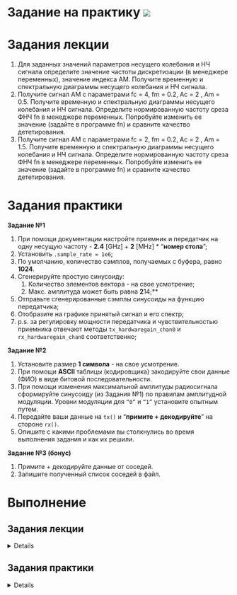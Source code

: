 # Задание на практику ![](https://img.shields.io/badge/Done-green.svg)

# Задания лекции

1. Для заданных значений параметров несущего колебания и НЧ сигнала определите значение частоты дискретизации (в менеджере переменных), значение индекса АМ. Получите временную и спектральную диаграммы несущего колебания и НЧ сигнала.
2. Получите сигнал АМ с параметрами fc = 4, fm = 0.2, Ac = 2 , Am = 0.5. Получите временную и спектральную диаграммы несущего колебания и НЧ сигнала. Определите нормированную частоту среза ФНЧ fn в менеджере переменных. Попробуйте изменить ее значение (задайте в программе fn) и сравните качество дететирования.
3. Получите сигнал АМ с параметрами fc = 2, fm = 0.2, Ac = 2 , Am = 1.5. Получите временную и спектральную диаграммы несущего колебания и НЧ сигнала. Определите нормированную частоту среза ФНЧ fn в менеджере переменных. Попробуйте изменить ее значение (задайте в программе fn) и сравните качество дететирования.

# Задания практики

**Задание №1**

1. При помощи документации настройте приемник и передатчик на одну несущую частоту - **2.4** [GHz] + **2** [MHz] * “**номер стола**”;
2. Установить `.sample_rate = 1e6`;
3. По умолчанию, количество сэмплов, получаемых с буфера, равно **1024**.
4. Сгенерируйте простую синусоиду:
    1. Количество элементов вектора - на свое усмотрение;
    2. Макс. амплитуда может быть равна **2**14;**
5. Отправьте сгенерированные сэмплы синусоиды на функцию передатчика;
6. Отобразите на графике принятый сигнал и его спектр;
7. p.s. за регулировку мощности передатчика и чувствительностью приемника отвечают методы  `tx_hardwaregain_chan0` и `rx_hardwaregain_chan0` соответственно;

**Задание №2**

1. Установите размер **1 символа** - на свое усмотрение.
2. При помощи **ASCII** таблицы (кодировщика) закодируйте свои данные (ФИО) в виде битовой последовательности.
3. При помощи изменения максимальной амплитуды радиосигнала сформируйте синусоиду (из Задания №1) по правилам амплитудной модуляции. Уровни модуляции для `“0”` и `“1”` установите опытным путем.
4. Передайте ваши данные на `tx()` и “**примите + декодируйте**” на стороне `rx()`. 
5. Опишите с какими проблемами вы столкнулись во время выполнения задания и как их решили.

**Задание №3 (бонус)**

1. Примите + декодируйте данные от соседей.
2. Запишите полученный список соседей в файл.

# Выполнение
## Задания лекции
<details>

## №1
Частота дискретизации `fs` = *204.7*    

Значение индекса АМ `mu`=*0.5*

<img src="./photo/1.png" width="800" />
<img src="./photo/1_0.png" width="600" />

## №2
`fc = 4, fm = 0.2, Ac = 2 , Am = 0.5`    
<img src="./photo/2_0.png" width="600" /><img src="./photo/2.png" width="800" />   
<img src="./photo/2_3.png" width="600" />    
Нормированная частота среза ФНЧ `fn` = *0.000977*    


<img src="./photo/2_200.png" width="800" />      

Нормированную частоту среза ФНЧ умножил на 200 `fn*200` = *0.1954*  
ФНЧ не работает

## №3
`fc = 2, fm = 0.2, Ac = 2 , Am = 1.5`    
<img src="./photo/3_0.png" width="600" /><img src="./photo/3.png" width="800" />    


<img src="./photo/3_3.png" width="600" />

Нормированная частота среза ФНЧ `fn` = *0.000977*

<img src="./photo/3_20.png" width="600" />

Нормированную частоту среза ФНЧ умножил на 50 `fn*50` = *0.04885*   
ФНЧ работает, но не идеально

</details>

## Задания практики
<details>

### Задание №1

**1**
```py
frequency = 2400e6+(2e6*2)
sdr.rx_lo = int(frequency)
sdr.tx_lo = int(frequency)
```

**2**
```py
sdr.sample_rate = 1e6
```

**4**
```py
fc = 10000
ts = 1/float(1e6)
t = np.arange(0, fc*ts, ts)
i = np.sin(2*np.pi*t*fc) * 2**14
q = np.cos(2*np.pi*t*fc) * 2**14
samples = i + 1j*q
```

**5**
```py
sdr.tx_cyclic_buffer = True # Enable cyclic buffers
sdr.tx(samples)
```

**6**
```py
for r in range(30):
    rx = sdr.rx()
    plt.clf()
    plt.plot(rx.real)
    plt.ylim(-1000, 1000)
    plt.draw()
    plt.pause(0.05)
    time.sleep(0.0001)
``` 

<img src="./photo/p1.png" width="500" />


### Задание №2

**1**   
```py
symbol=12
```
**2**   
` 112, 117, 115, 104, 110, 105, 116, 115, 97 - pushnitsa `  
в двоичном коде:    
`0, 1, 1, 1, 0, 0, 0, 0, 0, 1, 1, 1, 0, 1, 0, 1, 0, 1, 1, 1, 0, 0, 1, 1, 0, 1, 1, 0, 1, 0, 0, 0, 0, 1, 1, 0, 1, 1, 1, 0, 0, 1, 1, 0, 1, 0, 0, 1, 0, 1, 1, 1, 0, 1, 0, 0, 0, 1, 1, 1, 0, 0, 1, 1, 0, 1, 1, 0, 0, 0, 0, 1`  

**3**   
Сформировал сигнал 
```py
for i in range(len(binary_list)):
    if(binary_list[i]==0):
        for p in range(symbol):
            x.append(1)
    else:
        for p in range(symbol):
            x.append(6)
x1=np.array(x)
```
Сформировал синусоиду   
```py
t=np.linspace(0,len(x1),len(x1))
fc=80
q=np.sin(2*np.pi*t*fc)
```
Перемножил их
```py
sam = 2*(1.5*x1)*q
```
<img src="./photo/p2.png" width="600" />



##### (4,5 пункты времяни выполнить не хватило) (перенесено на следующую практику)

</details>
